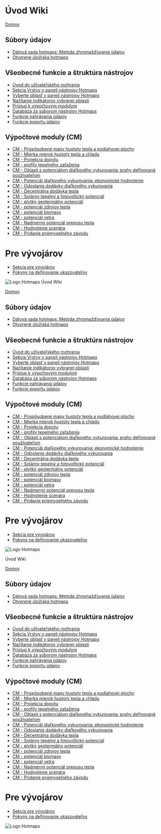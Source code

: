<h1> Úvod Wiki </h1><p> <a href="Home">Domov</a> </p><h2> Súbory údajov </h2><ul><li> <a href="en-Hotmaps-data-set-method-of-data-collection">Dátová sada hotmaps: Metóda zhromažďovania údajov</a> </li><li> <a href="en-Hotmaps-open-data-repositories">Otvorené úložiská hotmaps</a> </li></ul><h2> Všeobecné funkcie a štruktúra nástrojov </h2><ul><li> <a href="en-Introduction-to-user-interface">Úvod do užívateľského rozhrania</a> </li><li> <a href="en-Layers-section-in-the-Hotmaps-toolbox">Sekcia Vrstvy v paneli nástrojov Hotmaps</a> </li><li> <a href="en-Select-a-region-in-the-Hotmaps-toolbox">Vyberte oblasť v paneli nástrojov Hotmaps</a> </li><li> <a href="en-Retrieve-indicators-of-a-selected-area">Načítanie indikátorov vybranej oblasti</a> </li><li> <a href="en-Access-to-calculation-modules">Prístup k výpočtovým modulom</a> </li><li> <a href="en-Database-behind-the-Hotmaps-toolbox">Databáza za súborom nástrojov Hotmaps</a> </li><li> <a href="en-Data-upload-functionalities">Funkcie nahrávania údajov</a> </li><li> <a href="en-Data-export-functionalities">Funkcie exportu údajov</a> </li></ul><h2> Výpočtové moduly (CM) </h2><ul><li> <a href="en-CM-Customized-heat-and-floor-area-density-maps">CM - Prispôsobené mapy hustoty tepla a podlahovej plochy</a> </li><li> <a href="en-CM-Scale-heat-and-cool-density-maps">CM - Mierka mierok hustoty tepla a chladu</a> </li><li> <a href="en-CM-Demand-projection">CM - Projekcia dopytu</a> </li><li> <a href="en-CM-Heat-load-profiles">CM - profily tepelného zaťaženia</a> </li><li> <a href="en-CM-District-heating-potential-areas-user-defined-thresholds">CM - Oblasti s potenciálom diaľkového vykurovania: prahy definované používateľom</a> </li><li> <a href="en-CM-District-heating-potential-economic-assessment">CM - Potenciál diaľkového vykurovania: ekonomické hodnotenie</a> </li><li> <a href="en-CM-District-heating-supply-dispatch">CM - Odoslanie dodávky diaľkového vykurovania</a> </li><li> <a href="en-CM-Decentral-heating-supply">CM - Decentrálna dodávka tepla</a> </li><li> <a href="en-CM-Solar-thermal-and-PV-potential">CM - Solárny tepelný a fotovoltický potenciál</a> </li><li> <a href="en-CM-Shallow-geothermal-potential">CM - plytký geotermálny potenciál</a> </li><li> <a href="en-CM-Heat-source-potential">CM - potenciál zdrojov tepla</a> </li><li> <a href="en-CM-Biomass-potential">CM - potenciál biomasy</a> </li><li> <a href="en-CM-Wind-potential">CM - potenciál vetra</a> </li><li> <a href="en-CM-Excess-heat-transport-potential">CM - Nadmerný potenciál prenosu tepla</a> </li><li> <a href="en-CM-Scenario-assessment">CM - Hodnotenie scenára</a> </li><li> <a href="en-CM-Add-industry-plant">CM - Pridanie priemyselného závodu</a> </li></ul><h1> Pre vývojárov </h1><ul><li> <a href="en-Developers">Sekcia pre vývojárov</a> </li><li> <a href="en-Guidelines-for-defining-indicators">Pokyny na definovanie ukazovateľov</a> </li></ul><p><img alt="Logo Hotmaps" src="https://www.hotmaps-project.eu/wp-content/uploads/2017/02/logo.svg"/></p1> Úvod Wiki </h1><p> <a href="Home">Domov</a> </p><h2> Súbory údajov </h2><ul><li> <a href="en-Hotmaps-data-set-method-of-data-collection">Dátová sada hotmaps: Metóda zhromažďovania údajov</a> </li><li> <a href="en-Hotmaps-open-data-repositories">Otvorené úložiská hotmaps</a> </li></ul><h2> Všeobecné funkcie a štruktúra nástrojov </h2><ul><li> <a href="en-Introduction-to-user-interface">Úvod do užívateľského rozhrania</a> </li><li> <a href="en-Layers-section-in-the-Hotmaps-toolbox">Sekcia Vrstvy v paneli nástrojov Hotmaps</a> </li><li> <a href="en-Select-a-region-in-the-Hotmaps-toolbox">Vyberte oblasť v paneli nástrojov Hotmaps</a> </li><li> <a href="en-Retrieve-indicators-of-a-selected-area">Načítanie indikátorov vybranej oblasti</a> </li><li> <a href="en-Access-to-calculation-modules">Prístup k výpočtovým modulom</a> </li><li> <a href="en-Database-behind-the-Hotmaps-toolbox">Databáza za súborom nástrojov Hotmaps</a> </li><li> <a href="en-Data-upload-functionalities">Funkcie nahrávania údajov</a> </li><li> <a href="en-Data-export-functionalities">Funkcie exportu údajov</a> </li></ul><h2> Výpočtové moduly (CM) </h2><ul><li> <a href="en-CM-Customized-heat-and-floor-area-density-maps">CM - Prispôsobené mapy hustoty tepla a podlahovej plochy</a> </li><li> <a href="en-CM-Scale-heat-and-cool-density-maps">CM - Mierka mierok hustoty tepla a chladu</a> </li><li> <a href="en-CM-Demand-projection">CM - Projekcia dopytu</a> </li><li> <a href="en-CM-Heat-load-profiles">CM - profily tepelného zaťaženia</a> </li><li> <a href="en-CM-District-heating-potential-areas-user-defined-thresholds">CM - Oblasti s potenciálom diaľkového vykurovania: prahy definované používateľom</a> </li><li> <a href="en-CM-District-heating-potential-economic-assessment">CM - Potenciál diaľkového vykurovania: ekonomické hodnotenie</a> </li><li> <a href="en-CM-District-heating-supply-dispatch">CM - Odoslanie dodávky diaľkového vykurovania</a> </li><li> <a href="en-CM-Decentral-heating-supply">CM - Decentrálna dodávka tepla</a> </li><li> <a href="en-CM-Solar-thermal-and-PV-potential">CM - Solárny tepelný a fotovoltický potenciál</a> </li><li> <a href="en-CM-Shallow-geothermal-potential">CM - plytký geotermálny potenciál</a> </li><li> <a href="en-CM-Heat-source-potential">CM - potenciál zdrojov tepla</a> </li><li> <a href="en-CM-Biomass-potential">CM - potenciál biomasy</a> </li><li> <a href="en-CM-Wind-potential">CM - potenciál vetra</a> </li><li> <a href="en-CM-Excess-heat-transport-potential">CM - Nadmerný potenciál prenosu tepla</a> </li><li> <a href="en-CM-Scenario-assessment">CM - Hodnotenie scenára</a> </li><li> <a href="en-CM-Add-industry-plant">CM - Pridanie priemyselného závodu</a> </li></ul><h1> Pre vývojárov </h1><ul><li> <a href="en-Developers">Sekcia pre vývojárov</a> </li><li> <a href="en-Guidelines-for-defining-indicators">Pokyny na definovanie ukazovateľov</a> </li></ul><p><img alt="Logo Hotmaps" src="https://www.hotmaps-project.eu/wp-content/uploads/2017/02/logo.svg"/></p> Úvod Wiki </h1><p> <a href="Home">Domov</a> </p><h2> Súbory údajov </h2><ul><li> <a href="en-Hotmaps-data-set-method-of-data-collection">Dátová sada hotmaps: Metóda zhromažďovania údajov</a> </li><li> <a href="en-Hotmaps-open-data-repositories">Otvorené úložiská hotmaps</a> </li></ul><h2> Všeobecné funkcie a štruktúra nástrojov </h2><ul><li> <a href="en-Introduction-to-user-interface">Úvod do užívateľského rozhrania</a> </li><li> <a href="en-Layers-section-in-the-Hotmaps-toolbox">Sekcia Vrstvy v paneli nástrojov Hotmaps</a> </li><li> <a href="en-Select-a-region-in-the-Hotmaps-toolbox">Vyberte oblasť v paneli nástrojov Hotmaps</a> </li><li> <a href="en-Retrieve-indicators-of-a-selected-area">Načítanie indikátorov vybranej oblasti</a> </li><li> <a href="en-Access-to-calculation-modules">Prístup k výpočtovým modulom</a> </li><li> <a href="en-Database-behind-the-Hotmaps-toolbox">Databáza za súborom nástrojov Hotmaps</a> </li><li> <a href="en-Data-upload-functionalities">Funkcie nahrávania údajov</a> </li><li> <a href="en-Data-export-functionalities">Funkcie exportu údajov</a> </li></ul><h2> Výpočtové moduly (CM) </h2><ul><li> <a href="en-CM-Customized-heat-and-floor-area-density-maps">CM - Prispôsobené mapy hustoty tepla a podlahovej plochy</a> </li><li> <a href="en-CM-Scale-heat-and-cool-density-maps">CM - Mierka mierok hustoty tepla a chladu</a> </li><li> <a href="en-CM-Demand-projection">CM - Projekcia dopytu</a> </li><li> <a href="en-CM-Heat-load-profiles">CM - profily tepelného zaťaženia</a> </li><li> <a href="en-CM-District-heating-potential-areas-user-defined-thresholds">CM - Oblasti s potenciálom diaľkového vykurovania: prahy definované používateľom</a> </li><li> <a href="en-CM-District-heating-potential-economic-assessment">CM - Potenciál diaľkového vykurovania: ekonomické hodnotenie</a> </li><li> <a href="en-CM-District-heating-supply-dispatch">CM - Odoslanie dodávky diaľkového vykurovania</a> </li><li> <a href="en-CM-Decentral-heating-supply">CM - Decentrálna dodávka tepla</a> </li><li> <a href="en-CM-Solar-thermal-and-PV-potential">CM - Solárny tepelný a fotovoltický potenciál</a> </li><li> <a href="en-CM-Shallow-geothermal-potential">CM - plytký geotermálny potenciál</a> </li><li> <a href="en-CM-Heat-source-potential">CM - potenciál zdrojov tepla</a> </li><li> <a href="en-CM-Biomass-potential">CM - potenciál biomasy</a> </li><li> <a href="en-CM-Wind-potential">CM - potenciál vetra</a> </li><li> <a href="en-CM-Excess-heat-transport-potential">CM - Nadmerný potenciál prenosu tepla</a> </li><li> <a href="en-CM-Scenario-assessment">CM - Hodnotenie scenára</a> </li><li> <a href="en-CM-Add-industry-plant">CM - Pridanie priemyselného závodu</a> </li></ul><h1> Pre vývojárov </h1><ul><li> <a href="en-Developers">Sekcia pre vývojárov</a> </li><li> <a href="en-Guidelines-for-defining-indicators">Pokyny na definovanie ukazovateľov</a> </li></ul><p><img alt="Logo Hotmaps" src="https://www.hotmaps-project.eu/wp-content/uploads/2017/02/logo.svg"/></p>
